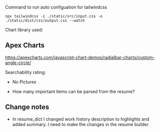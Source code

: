 Command to run auto configuation for tailwindcss

    npx tailwindcss -i ./static/src/input.css -o ./static/dist/css/output.css --watch


Chart library used:

## Apex Charts
https://apexcharts.com/javascript-chart-demos/radialbar-charts/custom-angle-circle/

Searchability rating:
* No Pictures

* How many important items can be parsed from the resume?



## Change notes

* In resume_dict I changed work history description to highlights and added summary. I need to make the changes in the 
resume builder.